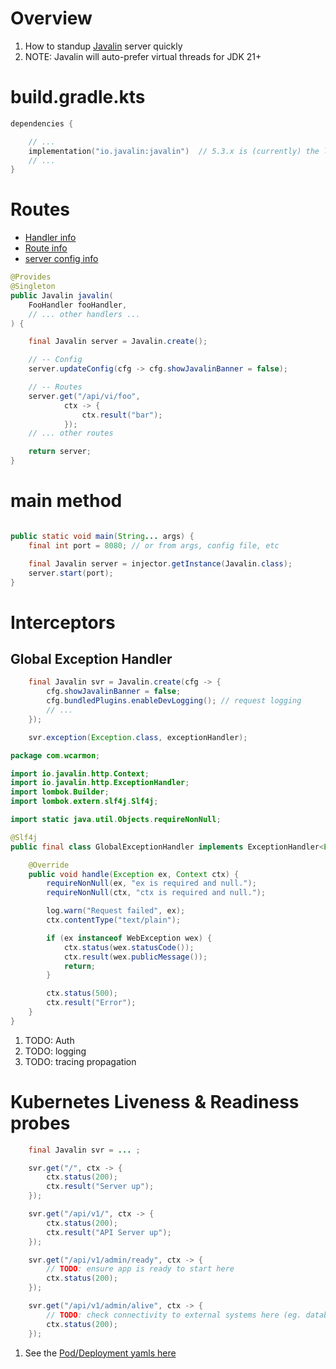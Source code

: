 # Overview

1. How to standup [Javalin](https://javalin.io/) server quickly
1. NOTE: Javalin will auto-prefer virtual threads for JDK 21+

# build.gradle.kts

```kts
dependencies {

    // ...
    implementation("io.javalin:javalin")  // 5.3.x is (currently) the latest
    // ...
}
```

# Routes

- [Handler info](https://javadoc.io/doc/io.javalin/javalin/latest/io/javalin/http/Handler.html)
- [Route info](https://javadoc.io/doc/io.javalin/javalin/latest/io/javalin/apibuilder/ApiBuilder.html)
- [server config info](https://javadoc.io/doc/io.javalin/javalin/latest/io/javalin/config/JavalinConfig.html)

```java
@Provides
@Singleton
public Javalin javalin(
    FooHandler fooHandler,
    // ... other handlers ...
) {

    final Javalin server = Javalin.create();

    // -- Config
    server.updateConfig(cfg -> cfg.showJavalinBanner = false);

    // -- Routes
    server.get("/api/vi/foo",
            ctx -> {
                ctx.result("bar");
            });
    // ... other routes

    return server;
}
```

# main method

```java

public static void main(String... args) {
    final int port = 8080; // or from args, config file, etc

    final Javalin server = injector.getInstance(Javalin.class);
    server.start(port);
}
```

# Interceptors

## Global Exception Handler

```java
    final Javalin svr = Javalin.create(cfg -> {
        cfg.showJavalinBanner = false;
        cfg.bundledPlugins.enableDevLogging(); // request logging
        // ...
    });

    svr.exception(Exception.class, exceptionHandler);
```

```java
package com.wcarmon;

import io.javalin.http.Context;
import io.javalin.http.ExceptionHandler;
import lombok.Builder;
import lombok.extern.slf4j.Slf4j;

import static java.util.Objects.requireNonNull;

@Slf4j
public final class GlobalExceptionHandler implements ExceptionHandler<Exception> {

    @Override
    public void handle(Exception ex, Context ctx) {
        requireNonNull(ex, "ex is required and null.");
        requireNonNull(ctx, "ctx is required and null.");

        log.warn("Request failed", ex);
        ctx.contentType("text/plain");

        if (ex instanceof WebException wex) {
            ctx.status(wex.statusCode());
            ctx.result(wex.publicMessage());
            return;
        }

        ctx.status(500);
        ctx.result("Error");
    }
}
```

1. TODO: Auth
1. TODO: logging
1. TODO: tracing propagation


# Kubernetes Liveness & Readiness probes
```java
    final Javalin svr = ... ;

    svr.get("/", ctx -> {
        ctx.status(200);
        ctx.result("Server up");
    });

    svr.get("/api/v1/", ctx -> {
        ctx.status(200);
        ctx.result("API Server up");
    });

    svr.get("/api/v1/admin/ready", ctx -> {
        // TODO: ensure app is ready to start here
        ctx.status(200);
    });

    svr.get("/api/v1/admin/alive", ctx -> {
        // TODO: check connectivity to external systems here (eg. databases, required services)
        ctx.status(200);
    });
```
1. See the [Pod/Deployment yamls here](../containers/kubernetes/k8s.pod.md)
